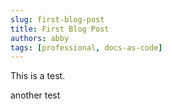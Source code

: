 ```yaml
---
slug: first-blog-post
title: First Blog Post
authors: abby
tags: [professional, docs-as-code]
---
```


This is a test.

another test